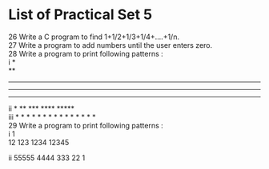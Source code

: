 # List of Practical Set 5 

26 	Write a C program to find 1+1/2+1/3+1/4+....+1/n.   
27 	Write a program to add numbers until the user enters zero.  
28 	Write a program to print following patterns :   
i  *               
   **                
   ***               
   ****              
   *****        
ii      * 
       ** 
      *** 
     **** 
    *****      
iii   *  *  *  *  * 
       *  *  *  * 
         *  *  * 
          *  * 
            *        
29 	Write a program to print following patterns :     
i       1                        
        12 
        123 
        1234 
        12345    

ii      55555 
        4444 
        333 
        22 
        1    
